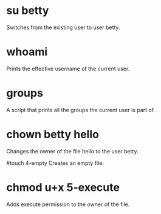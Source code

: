 # su betty
Switches from the existing user to user betty.

# whoami
Prints the effective username of the current user.

# groups
A script that prints all the groups the current user is part of.

# chown betty hello
Changes the owner of the file hello to the user betty.

#touch 4-empty
Creates an empty file.

# chmod u+x 5-execute
Adds execute permission to the owner of the file.
